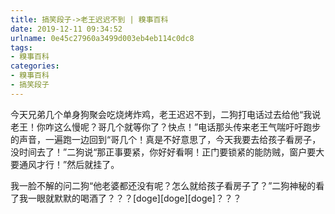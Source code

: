 ```yaml
---
title: 搞笑段子->老王迟迟不到 | 糗事百科
date: 2019-12-11 09:34:52
urlname: 0e45c27960a3499d003eb4eb114c0dc8
tags: 
- 糗事百科
categories:
- 糗事百科
- 搞笑段子
---
```

今天兄弟几个单身狗聚会吃烧烤炸鸡，老王迟迟不到，二狗打电话过去给他“我说老王！你咋这么慢呢？哥几个就等你了？快点！”电话那头传来老王气喘吁吁跑步的声音，一遍跑一边回到“哥几个！真是不好意思了，今天我要去给孩子看房子，没时间去了！”二狗说“那正事要紧，你好好看啊！正门要锁紧的能防贼，窗户要大要通风才行！”然后就挂了。

我一脸不解的问二狗“他老婆都还没有呢？怎么就给孩子看房子了？”二狗神秘的看了我一眼就默默的喝酒了？？？[doge][doge][doge]？？？


